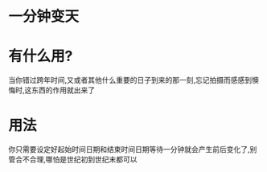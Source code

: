 # 一分钟变天
# 有什么用?
当你错过跨年时间,又或者其他什么重要的日子到来的那一刻,忘记拍摄而感感到懊悔时,这东西的作用就出来了
# 用法
你只需要设定好起始时间日期和结束时间日期等待一分钟就会产生前后变化了,别管合不合理,哪怕是世纪初到世纪末都可以
